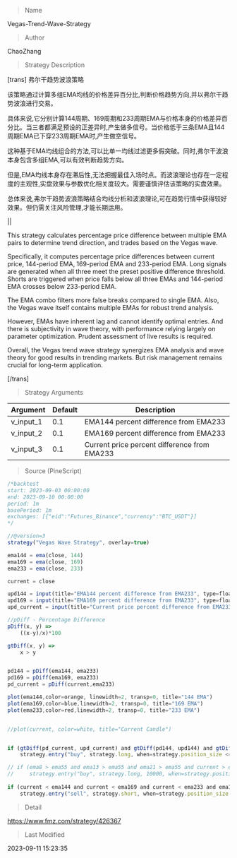 
> Name

Vegas-Trend-Wave-Strategy

> Author

ChaoZhang

> Strategy Description


[trans]
弗尔干趋势波浪策略

该策略通过计算多组EMA均线的价格差异百分比,判断价格趋势方向,并以弗尔干趋势波浪进行交易。

具体来说,它分别计算144周期、169周期和233周期EMA与价格本身的价格差异百分比。当三者都满足预设的正差异时,产生做多信号。当价格低于三条EMA且144周期EMA已下穿233周期EMA时,产生做空信号。

这种基于EMA均线组合的方法,可以比单一均线过滤更多假突破。同时,弗尔干波浪本身包含多组EMA,可以有效判断趋势方向。

但是,EMA均线本身存在滞后性,无法把握最佳入场时点。而波浪理论也存在一定程度的主观性,实盘效果与参数优化相关度较大。需要谨慎评估该策略的实盘效果。

总体来说,弗尔干趋势波浪策略结合均线分析和波浪理论,可在趋势行情中获得较好效果。但仍需关注风险管理,才能长期运用。

||

This strategy calculates percentage price difference between multiple EMA pairs to determine trend direction, and trades based on the Vegas wave.

Specifically, it computes percentage price differences between current price, 144-period EMA, 169-period EMA and 233-period EMA. Long signals are generated when all three meet the preset positive difference threshold. Shorts are triggered when price falls below all three EMAs and 144-period EMA crosses below 233-period EMA.

The EMA combo filters more false breaks compared to single EMA. Also, the Vegas wave itself contains multiple EMAs for robust trend analysis.

However, EMAs have inherent lag and cannot identify optimal entries. And there is subjectivity in wave theory, with performance relying largely on parameter optimization. Prudent assessment of live results is required.

Overall, the Vegas trend wave strategy synergizes EMA analysis and wave theory for good results in trending markets. But risk management remains crucial for long-term application.

[/trans]

> Strategy Arguments



|Argument|Default|Description|
|----|----|----|
|v_input_1|0.1|EMA144 percent difference from EMA233|
|v_input_2|0.1|EMA169 percent difference from EMA233|
|v_input_3|0.1|Current price percent difference from EMA233|


> Source (PineScript)

``` javascript
/*backtest
start: 2023-09-03 00:00:00
end: 2023-09-10 00:00:00
period: 1m
basePeriod: 1m
exchanges: [{"eid":"Futures_Binance","currency":"BTC_USDT"}]
*/

//@version=3
strategy("Vegas Wave Strategy", overlay=true)

ema144 = ema(close, 144)
ema169 = ema(close, 169)
ema233 = ema(close, 233)

current = close

upd144 = input(title="EMA144 percent difference from EMA233", type=float, defval=0.1)
upd169 = input(title="EMA169 percent difference from EMA233", type=float, defval=0.1)
upd_current = input(title="Current price percent difference from EMA233", type=float, defval=0.1)

//pDiff - Percentage Difference
pDiff(x, y) =>
    ((x-y)/x)*100

gtDiff(x, y) =>
    x > y


pd144 = pDiff(ema144, ema233)
pd169 = pDiff(ema169, ema233)
pd_current = pDiff(current,ema233)

plot(ema144,color=orange, linewidth=2, transp=0, title="144 EMA")
plot(ema169,color=blue,linewidth=2, transp=0, title="169 EMA")
plot(ema233,color=red,linewidth=2, transp=0, title="233 EMA")


//plot(current, color=white, title="Current Candle")


if (gtDiff(pd_current, upd_current) and gtDiff(pd144, upd144) and gtDiff(pd169, upd169))
    strategy.entry("buy", strategy.long, when=strategy.position_size <=0)

// if (ema8 > ema55 and ema13 > ema55 and ema21 > ema55 and current > ema55 and pd_current > upd_current)
//     strategy.entry("buy", strategy.long, 10000, when=strategy.position_size <=0)
    
if (current < ema144 and current < ema169 and current < ema233 and ema144 <= ema233)
    strategy.entry("sell", strategy.short, when=strategy.position_size > 0)
```

> Detail

https://www.fmz.com/strategy/426367

> Last Modified

2023-09-11 15:23:35
